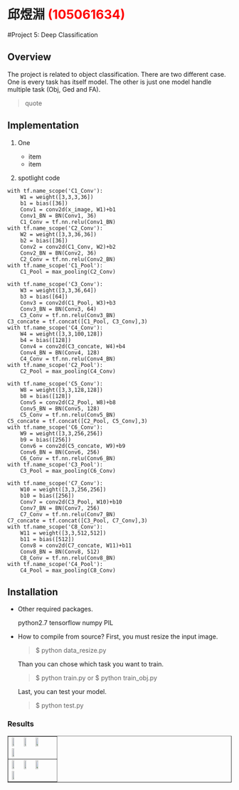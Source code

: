 # 邱煜淵 <span style="color:red">(105061634)</span>

#Project 5: Deep Classification

## Overview
The project is related to object classification. There are two different case. One is every task has itself model. The other is just one model handle multiple task (Obj, Ged and FA).
> quote


## Implementation
1. One
	* item
	* item
	
2. spotlight code

```
with tf.name_scope('C1_Conv'):
    W1 = weight([3,3,3,36])
    b1 = bias([36])
    Conv1 = conv2d(x_image, W1)+b1
    Conv1_BN = BN(Conv1, 36)
    C1_Conv = tf.nn.relu(Conv1_BN)  
with tf.name_scope('C2_Conv'):
    W2 = weight([3,3,36,36])
    b2 = bias([36])
    Conv2 = conv2d(C1_Conv, W2)+b2
    Conv2_BN = BN(Conv2, 36)
    C2_Conv = tf.nn.relu(Conv2_BN) 
with tf.name_scope('C1_Pool'):
    C1_Pool = max_pooling(C2_Conv)
    
with tf.name_scope('C3_Conv'):
    W3 = weight([3,3,36,64])
    b3 = bias([64])
    Conv3 = conv2d(C1_Pool, W3)+b3
    Conv3_BN = BN(Conv3, 64)
    C3_Conv = tf.nn.relu(Conv3_BN)
C3_concate = tf.concat([C1_Pool, C3_Conv],3)
with tf.name_scope('C4_Conv'):
    W4 = weight([3,3,100,128])
    b4 = bias([128])
    Conv4 = conv2d(C3_concate, W4)+b4
    Conv4_BN = BN(Conv4, 128)
    C4_Conv = tf.nn.relu(Conv4_BN)    
with tf.name_scope('C2_Pool'):
    C2_Pool = max_pooling(C4_Conv)
    
with tf.name_scope('C5_Conv'):
    W8 = weight([3,3,128,128])
    b8 = bias([128])
    Conv5 = conv2d(C2_Pool, W8)+b8
    Conv5_BN = BN(Conv5, 128)
    C5_Conv = tf.nn.relu(Conv5_BN)
C5_concate = tf.concat([C2_Pool, C5_Conv],3)
with tf.name_scope('C6_Conv'):
    W9 = weight([3,3,256,256])
    b9 = bias([256])
    Conv6 = conv2d(C5_concate, W9)+b9
    Conv6_BN = BN(Conv6, 256)
    C6_Conv = tf.nn.relu(Conv6_BN)    
with tf.name_scope('C3_Pool'):
    C3_Pool = max_pooling(C6_Conv)

with tf.name_scope('C7_Conv'):
    W10 = weight([3,3,256,256])
    b10 = bias([256])
    Conv7 = conv2d(C3_Pool, W10)+b10
    Conv7_BN = BN(Conv7, 256)
    C7_Conv = tf.nn.relu(Conv7_BN)
C7_concate = tf.concat([C3_Pool, C7_Conv],3)
with tf.name_scope('C8_Conv'):
    W11 = weight([3,3,512,512])
    b11 = bias([512])
    Conv8 = conv2d(C7_concate, W11)+b11
    Conv8_BN = BN(Conv8, 512)
    C8_Conv = tf.nn.relu(Conv8_BN)    
with tf.name_scope('C4_Pool'):
    C4_Pool = max_pooling(C8_Conv)
```

## Installation
* Other required packages.
	<td>python2.7
	<td>tensorflow
	<tr>numpy
	<td>PIL
* How to compile from source?
	First, you must resize the input image.
	
	>$ python data_resize.py
	
	Than you can chose which task you want to train.
	
	>$ python train.py or $ python train_obj.py
	
	Last, you can test your model.
	
	>$ python test.py
### Results

<table border=1>
<tr>
<td>
<img src="placeholder.jpg" width="24%"/>
<img src="placeholder.jpg"  width="24%"/>
<img src="placeholder.jpg" width="24%"/>
<img src="placeholder.jpg" width="24%"/>
</td>
</tr>

<tr>
<td>
<img src="placeholder.jpg" width="24%"/>
<img src="placeholder.jpg"  width="24%"/>
<img src="placeholder.jpg" width="24%"/>
<img src="placeholder.jpg" width="24%"/>
</td>
</tr>

</table>


